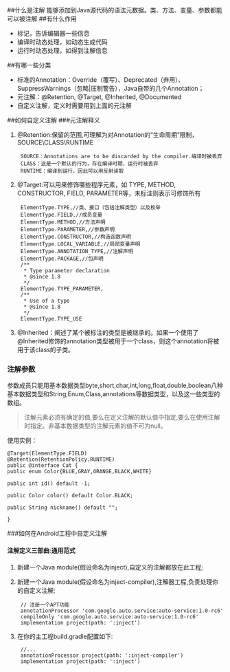 ##什么是注解
能够添加到Java源代码的语法元数据。类、方法、变量、参数都能可以被注解
##有什么作用

- 标记，告诉编辑器一些信息
- 编译时动态处理，如动态生成代码
- 运行时动态处理，如得到注解信息

##有哪一些分类

- 标准的Annotation：Override（覆写）、Deprecated（弃用）、SuppressWarnings（忽略|压制警告），Java自带的几个Annotation；
- 元注解：@Retention, @Target, @Inherited, @Documented
- 自定义注解，定义时需要用到上面的元注解

##如何自定义注解
###元注解释义
1. @Retention:保留的范围,可理解为对Annotation的“生命周期”限制，SOURCE\CLASS\RUNTIME

	    SOURCE：Annotations are to be discarded by the compiler.编译时被丢弃
	    CLASS：这是一个默认的行为，存在编译时期，运行时被丢弃
	    RUNTIME：编译到运行，因此可以用反射读取

2. @Target:可以用来修饰哪些程序元素，如 TYPE, METHOD, CONSTRUCTOR, FIELD, PARAMETER等，未标注则表示可修饰所有
    
	    ElementType.TYPE,//类、接口（包括注解类型）以及枚举
	    ElementType.FIELD,//成员变量
	    ElementType.METHOD,//方法声明
	    ElementType.PARAMETER,//参数声明
	    ElementType.CONSTRUCTOR,//构造函数声明
	    ElementType.LOCAL_VARIABLE,//局部变量声明
	    ElementType.ANNOTATION_TYPE,//注解声明
	    ElementType.PACKAGE,//包声明
	    /**
	     * Type parameter declaration
	     * @since 1.8
	     */
	    ElementType.TYPE_PARAMETER,
	    /**
	     * Use of a type
	     * @since 1.8
	     */
	    ElementType.TYPE_USE
3. @Inherited：阐述了某个被标注的类型是被继承的。如果一个使用了@Inherited修饰的annotation类型被用于一个class，则这个annotation将被用于该class的子类。

### 注解参数
参数成员只能用基本数据类型byte,short,char,int,long,float,double,boolean八种基本数据类型和String,Enum,Class,annotations等数据类型，以及这一些类型的数组。
> 注解元素必须有确定的值,要么在定义注解的默认值中指定,要么在使用注解时指定。非基本数据类型的注解元素的值不可为null。

使用实例：

    @Target(ElementType.FIELD)
	@Retention(RetentionPolicy.RUNTIME)
	public @interface Cat {
    public enum Color{BLUE,GRAY,ORANGE,BLACK,WHITE}

    public int id() default -1;

    public Color color() default Color.BLACK;

    public String nickname() default "";

	}

###如何在Android工程中自定义注解
#### 注解定义三部曲:通用范式

1. 新建一个Java module(假设命名为inject),自定义的注解都放在此工程;
		
2. 新建一个Java module(假设命名为inject-compiler),注解器工程,负责处理你的自定义注解;
    
	    // 注册一个APT功能
	    annotationProcessor 'com.google.auto.service:auto-service:1.0-rc6'
	    compileOnly 'com.google.auto.service:auto-service:1.0-rc6'
	    implementation project(path: ':inject')
3. 在你的主工程build.gradle配置如下:
		
		//...
		annotationProcessor project(path: ':inject-compiler')
    	implementation project(path: ':inject')